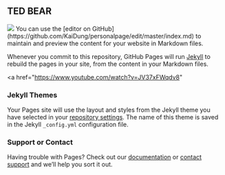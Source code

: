 ## TED BEAR

<img src="https://i.ytimg.com/vi/afvUOkKCrUE/maxresdefault.jpg">
You can use the [editor on GitHub](https://github.com/KaiDung/personalpage/edit/master/index.md) to maintain and preview the content for your website in Markdown files.

Whenever you commit to this repository, GitHub Pages will run [Jekyll](https://jekyllrb.com/) to rebuild the pages in your site, from the content in your Markdown files.

<a href="https://www.youtube.com/watch?v=JV37xFWqdv8"

### Jekyll Themes

Your Pages site will use the layout and styles from the Jekyll theme you have selected in your [repository settings](https://github.com/KaiDung/personalpage/settings). The name of this theme is saved in the Jekyll `_config.yml` configuration file.

### Support or Contact

Having trouble with Pages? Check out our [documentation](https://help.github.com/categories/github-pages-basics/) or [contact support](https://github.com/contact) and we’ll help you sort it out.
